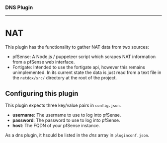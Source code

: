 ### DNS Plugin
---
# NAT

This plugin has the functionality to gather NAT data from two sources:

- pfSense: A Node.js / puppeteer script which scrapes NAT information from a pfSense web interface.
- Fortigate: Intended to use the fortigate api, however this remains unimplemented. In its current state the data is just read from a text file in the `netdox/src/` directory at the root of the project.

## Configuring this plugin

This plugin expects three key/value pairs in `config.json`.

- **username**: The username to use to log into pfSense.
- **password**: The password to use to log into pfSense.
- **host**: The FQDN of your pfSense instance.

As a dns plugin, it hsould be listed in the *dns* array in `pluginconf.json`.